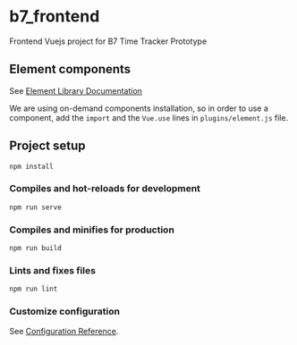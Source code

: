 # b7_frontend
Frontend Vuejs project for B7 Time Tracker Prototype
## Element components

See [Element Library Documentation](https://element.eleme.io/#/en-US/component/installation)

We are using on-demand components installation, so in order to use a component, add the `import` and the `Vue.use` lines in `plugins/element.js` file.

## Project setup
```
npm install
```

### Compiles and hot-reloads for development
```
npm run serve
```

### Compiles and minifies for production
```
npm run build
```

### Lints and fixes files
```
npm run lint
```

### Customize configuration
See [Configuration Reference](https://cli.vuejs.org/config/).
